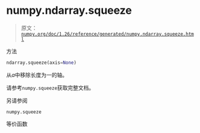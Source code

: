 # numpy.ndarray.squeeze

> 原文：[`numpy.org/doc/1.26/reference/generated/numpy.ndarray.squeeze.html`](https://numpy.org/doc/1.26/reference/generated/numpy.ndarray.squeeze.html)

方法

```py
ndarray.squeeze(axis=None)
```

从*a*中移除长度为一的轴。

请参考`numpy.squeeze`获取完整文档。

另请参阅

`numpy.squeeze`

等价函数
